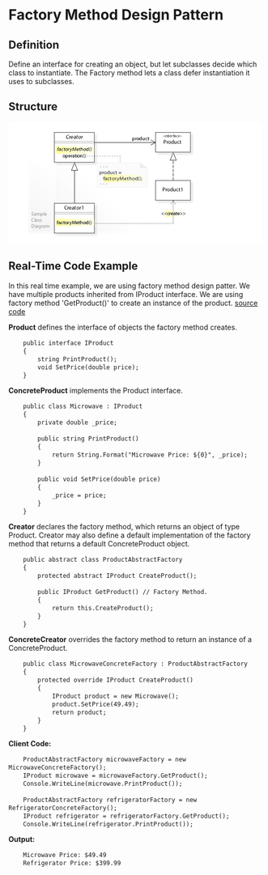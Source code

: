 # Factory Method Design Pattern

## Definition
Define an interface for creating an object, but let subclasses decide which class to instantiate. The Factory method lets a class defer instantiation it uses to subclasses.

## Structure
![ScreenShot](/Assets/Images/Factory_Method_UML.jpg)

## Real-Time Code Example
In this real time example, we are using factory method design patter. We have multiple products inherited from IProduct interface. We are using factory method 'GetProduct()' to create an instance of the product.
[source code](FactoryMethod.cs)

<b>Product</b> defines the interface of objects the factory method creates.
```
    public interface IProduct
	{
		string PrintProduct();
		void SetPrice(double price);
	}
```

<b>ConcreteProduct</b> implements the Product interface.
```
    public class Microwave : IProduct
	{
		private double _price;

		public string PrintProduct()
		{
			return String.Format("Microwave Price: ${0}", _price);
		}

		public void SetPrice(double price)
		{
			_price = price;
		}
	}
```

<b>Creator</b> declares the factory method, which returns an object of type Product. Creator may also define a default implementation of the factory method that returns a default ConcreteProduct object.
```
    public abstract class ProductAbstractFactory
	{
		protected abstract IProduct CreateProduct();

		public IProduct GetProduct() // Factory Method.
		{
			return this.CreateProduct();
		}
	}
```

<b>ConcreteCreator</b> overrides the factory method to return an instance of a ConcreteProduct.
```
	public class MicrowaveConcreteFactory : ProductAbstractFactory
	{
		protected override IProduct CreateProduct()
		{
			IProduct product = new Microwave();
			product.SetPrice(49.49);
			return product;
		}
	}
```
<b>Client Code:</b>
```
	ProductAbstractFactory microwaveFactory = new MicrowaveConcreteFactory();
	IProduct microwave = microwaveFactory.GetProduct();
	Console.WriteLine(microwave.PrintProduct());
	
	ProductAbstractFactory refrigeratorFactory = new RefrigeratorConcreteFactory();
	IProduct refrigerator = refrigeratorFactory.GetProduct();
	Console.WriteLine(refrigerator.PrintProduct());
```

<b>Output:</b>
```
    Microwave Price: $49.49
    Refrigerator Price: $399.99
```